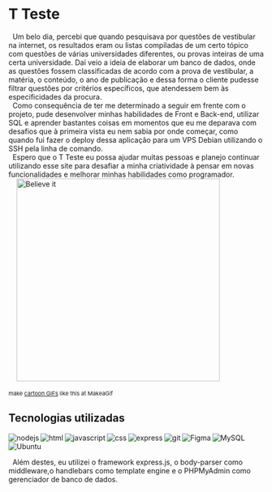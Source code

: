 # T Teste
  
&nbsp; Um belo dia, percebi que quando pesquisava por questões de vestibular na internet, os resultados eram ou listas compiladas de um certo tópico com questões
de várias universidades diferentes, ou provas inteiras de uma certa universidade. Daí veio a ideia de elaborar um banco de dados, onde as questões fossem classificadas 
de acordo com a prova de vestibular, a matéria, o conteúdo, o ano de publicação e dessa forma o cliente pudesse filtrar questões por critérios específicos, que atendessem bem às 
especificidades  da procura.<br>
&nbsp; Como consequência de ter me determinado a seguir em frente com o projeto, pude desenvolver minhas habilidades de Front e Back-end, utilizar SQL e aprender bastantes coisas
em momentos que eu me deparava com desafios que à primeira vista eu nem sabia por onde começar, como quando fui fazer o deploy dessa aplicação para um VPS Debian utilizando o SSH pela linha de comando.
<br>
&nbsp; Espero que o T Teste eu possa ajudar muitas pessoas e planejo continuar utilizando esse site para desafiar a minha criatividade à pensar em novas funcionalidades e melhorar minhas habilidades como programador.
<br>
&nbsp; &nbsp; <a href="/gif/believe-it-SfoRXO" title="Believe it"><img src="https://i.makeagif.com/media/8-01-2019/SfoRXO.gif" width="400px" alt="Believe it"></a><div style="font-size:11px;">make <a href="/" title="make a gif">cartoon GIFs</a> like this at MakeaGif</div>

## Tecnologias utilizadas

<img align="left" alt="nodejs" src="https://img.shields.io/badge/node.js%20-%2343853D.svg?&style=for-the-badge&logo=node.js&logoColor=white" />
<img align="left" alt="html" src="https://img.shields.io/badge/HTML5-E34F26?style=for-the-badge&logo=html5&logoColor=white" />
<img align="left" alt="javascript" src="https://img.shields.io/badge/JavaScript-323330?style=for-the-badge&logo=javascript&logoColor=F7DF1E" />
<img align="left" alt="css" src="https://img.shields.io/badge/CSS3-1572B6?style=for-the-badge&logo=css3&logoColor=white" />
<img align="left" alt="express" src="https://img.shields.io/badge/Express.js-249225?style=for-the-badge&logo=express&logoColor=white" />
<img align="left" alt="git" src="https://img.shields.io/badge/Git-F05032?style=for-the-badge&logo=git&logoColor=white" />
<img align="left" alt="Figma" src="https://img.shields.io/badge/Figma-F24E1E?style=for-the-badge&logo=figma&logoColor=white" />
<img align="left" alt="MySQL" src="https://img.shields.io/badge/MySQL-00000F?style=for-the-badge&logo=mysql&logoColor=white" />
<br>
<img align="left" alt="Ubuntu" src="https://img.shields.io/badge/Ubuntu-E95420?style=for-the-badge&logo=ubuntu&logoColor=white" />

<br>

&nbsp; Além destes, eu utilizei o framework express.js, o body-parser como middleware,o handlebars como template engine e o PHPMyAdmin como gerenciador de banco de dados.
